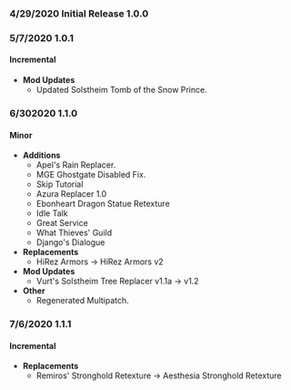 ### 4/29/2020 Initial Release 1.0.0

### 5/7/2020 1.0.1
#### Incremental
* **Mod Updates**
  * Updated Solstheim Tomb of the Snow Prince.

### 6/302020 1.1.0
#### Minor
* **Additions**
  * Apel's Rain Replacer.
  * MGE Ghostgate Disabled Fix.
  * Skip Tutorial
  * Azura Replacer 1.0
  * Ebonheart Dragon Statue Retexture
  * Idle Talk
  * Great Service
  * What Thieves' Guild
  * Django's Dialogue
* **Replacements**
  * HiRez Armors -> HiRez Armors v2
* **Mod Updates**
  * Vurt's Solstheim Tree Replacer v1.1a -> v1.2
* **Other**
  * Regenerated Multipatch.

### 7/6/2020 1.1.1
#### Incremental
* **Replacements**
  * Remiros' Stronghold Retexture -> Aesthesia Stronghold Retexture